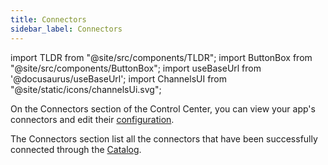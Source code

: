 ```yaml
---
title: Connectors
sidebar_label: Connectors
---
```


import TLDR from "@site/src/components/TLDR";
import ButtonBox from "@site/src/components/ButtonBox";
import useBaseUrl from '@docusaurus/useBaseUrl';
import ChannelsUI from "@site/static/icons/channelsUi.svg";

On the Connectors section of the Control Center, you can view your app's connectors and edit their [configuration](catalog).

The Connectors section list all the connectors that have been successfully connected through the [Catalog](catalog).
